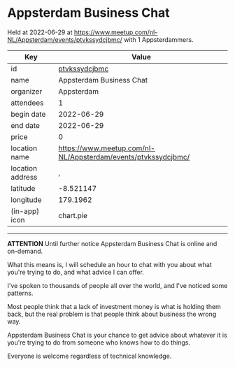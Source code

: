 # Appsterdam Business Chat
Held at 2022-06-29 at https://www.meetup.com/nl-NL/Appsterdam/events/ptvkssydcjbmc/ with 1 Appsterdammers.
        
|Key|Value
|---|---|
|id|[ptvkssydcjbmc](https://www.meetup.com/appsterdam/events/ptvkssydcjbmc/)|
|name|Appsterdam Business Chat|
|organizer|Appsterdam|
|attendees|1|
|begin date|2022-06-29|
|end date|2022-06-29|
|price|0|
|location name|https://www.meetup.com/nl-NL/Appsterdam/events/ptvkssydcjbmc/|
|location address|, |
|latitude|-8.521147|
|longitude|179.1962|
|(in-app) icon|chart.pie|

---

**ATTENTION** Until further notice Appsterdam Business Chat is online and on-demand.

What this means is, I will schedule an hour to chat with you about what you're trying to do, and what advice I can offer.

I've spoken to thousands of people all over the world, and I've noticed some patterns.

Most people think that a lack of investment money is what is holding them back, but the real problem is that people think about business the wrong way.

Appsterdam Business Chat is your chance to get advice about whatever it is you're trying to do from someone who knows how to do things.

Everyone is welcome regardless of technical knowledge.
